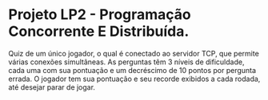 # Projeto LP2 - Programação Concorrente E Distribuída.
Quiz de um único jogador, o qual é conectado ao servidor TCP, que permite várias conexões simultâneas.
As perguntas têm 3 níveis de dificuldade, cada uma com sua pontuação e um decréscimo de 10 pontos por pergunta errada.
O jogador tem sua pontuação e seu recorde exibidos a cada rodada, até desejar parar de jogar.
